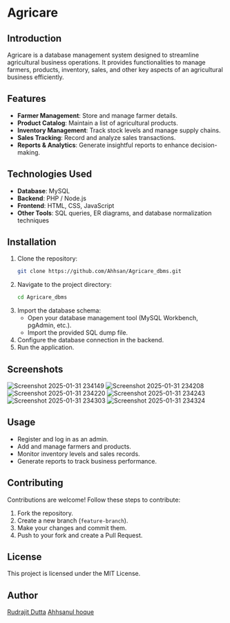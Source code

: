# Agricare 

## Introduction
Agricare is a database management system designed to streamline agricultural business operations. It provides functionalities to manage farmers, products, inventory, sales, and other key aspects of an agricultural business efficiently.

## Features
- **Farmer Management**: Store and manage farmer details.
- **Product Catalog**: Maintain a list of agricultural products.
- **Inventory Management**: Track stock levels and manage supply chains.
- **Sales Tracking**: Record and analyze sales transactions.
- **Reports & Analytics**: Generate insightful reports to enhance decision-making.

## Technologies Used
- **Database**: MySQL 
- **Backend**: PHP / Node.js
- **Frontend**: HTML, CSS, JavaScript
- **Other Tools**: SQL queries, ER diagrams, and database normalization techniques

## Installation
1. Clone the repository:
   ```sh
   git clone https://github.com/Ahhsan/Agricare_dbms.git
   ```
2. Navigate to the project directory:
   ```sh
   cd Agricare_dbms
   ```
3. Import the database schema:
   - Open your database management tool (MySQL Workbench, pgAdmin, etc.).
   - Import the provided SQL dump file.
4. Configure the database connection in the backend.
5. Run the application.

## Screenshots
![Screenshot 2025-01-31 234149](https://github.com/user-attachments/assets/1adc0058-9311-4a15-94a5-6efb26288df3)
![Screenshot 2025-01-31 234208](https://github.com/user-attachments/assets/e4157c8b-ac25-45bc-87a6-ade682b3cc2a)
![Screenshot 2025-01-31 234220](https://github.com/user-attachments/assets/91121793-3a27-46bb-b2cc-221ba0021a1a)
![Screenshot 2025-01-31 234243](https://github.com/user-attachments/assets/c65d1e83-9d92-44a9-b81a-449a4080b8d5)
![Screenshot 2025-01-31 234303](https://github.com/user-attachments/assets/e902e11b-8629-4610-98c0-290de30aec3c)
![Screenshot 2025-01-31 234324](https://github.com/user-attachments/assets/2a537eef-4ed1-4e8e-b7ea-ddfcd4fce177)

## Usage
- Register and log in as an admin.
- Add and manage farmers and products.
- Monitor inventory levels and sales records.
- Generate reports to track business performance.

## Contributing
Contributions are welcome! Follow these steps to contribute:
1. Fork the repository.
2. Create a new branch (`feature-branch`).
3. Make your changes and commit them.
4. Push to your fork and create a Pull Request.

## License
This project is licensed under the MIT License.

## Author

[Rudrajit Dutta](https://github.com/Prorudrajit23)
[Ahhsanul hoque](https://github.com/Ahhsan)


